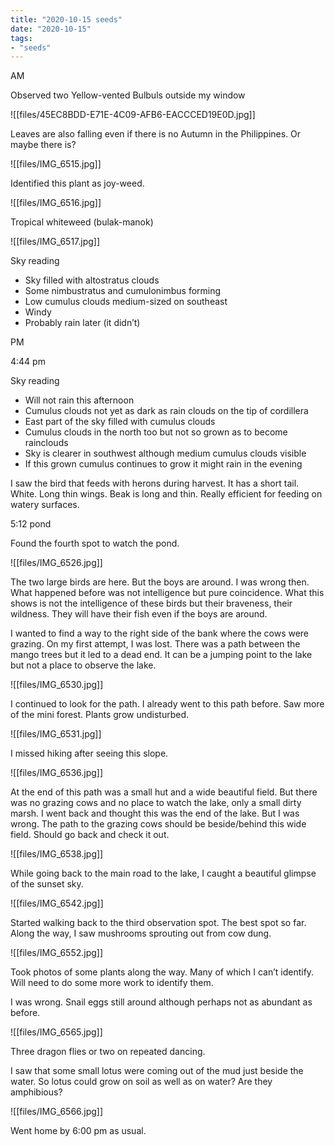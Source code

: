```yaml
---
title: "2020-10-15 seeds"
date: "2020-10-15"
tags:
- "seeds"
---
```


AM

Observed two Yellow-vented Bulbuls outside my window

![[files/45EC8BDD-E71E-4C09-AFB6-EACCCED19E0D.jpg]]

Leaves are also falling even if there is no Autumn in the Philippines. Or maybe there is?

![[files/IMG_6515.jpg]]

Identified this plant as joy-weed.

![[files/IMG_6516.jpg]]

Tropical whiteweed (bulak-manok)

![[files/IMG_6517.jpg]]

Sky reading

- Sky filled with altostratus clouds
- Some nimbustratus and cumulonimbus forming
- Low cumulus clouds medium-sized on southeast
- Windy
- Probably rain later (it didn’t)

PM

4:44 pm

Sky reading

- Will not rain this afternoon
- Cumulus clouds not yet as dark as rain clouds on the tip of cordillera
- East part of the sky filled with cumulus clouds
- Cumulus clouds in the north too but not so grown as to become rainclouds
- Sky is clearer in southwest although medium cumulus clouds visible
- If this grown cumulus continues to grow it might rain in the evening

I saw the bird that feeds with herons during harvest. It has a short tail. White. Long thin wings. Beak is long and thin. Really efficient for feeding on watery surfaces.

5:12 pond

Found the fourth spot to watch the pond.

![[files/IMG_6526.jpg]]

The two large birds are here. But the boys are around. I was wrong then. What happened before was not intelligence but pure coincidence. What this shows is not the intelligence of these birds but their braveness, their wildness. They will have their fish even if the boys are around.

I wanted to find a way to the right side of the bank where the cows were grazing. On my first attempt, I was lost. There was a path between the mango trees but it led to a dead end. It can be a jumping point to the lake but not a place to observe the lake.

![[files/IMG_6530.jpg]]

I continued to look for the path. I already went to this path before. Saw more of the mini forest. Plants grow undisturbed.

![[files/IMG_6531.jpg]]

I missed hiking after seeing this slope.

![[files/IMG_6536.jpg]]

At the end of this path was a small hut and a wide beautiful field. But there was no grazing cows and no place to watch the lake, only a small dirty marsh. I went back and thought this was the end of the lake. But I was wrong. The path to the grazing cows should be beside/behind this wide field. Should go back and check it out.

![[files/IMG_6538.jpg]]

While going back to the main road to the lake, I caught a beautiful glimpse of the sunset sky.

![[files/IMG_6542.jpg]]

Started walking back to the third observation spot. The best spot so far. Along the way, I saw mushrooms sprouting out from cow dung.

![[files/IMG_6552.jpg]]

Took photos of some plants along the way. Many of which I can’t identify. Will need to do some more work to identify them.

I was wrong. Snail eggs still around although perhaps not as abundant as before.

![[files/IMG_6565.jpg]]

Three dragon flies or two on repeated dancing.

I saw that some small lotus were coming out of the mud just beside the water. So lotus could grow on soil as well as on water? Are they amphibious?

![[files/IMG_6566.jpg]]

Went home by 6:00 pm as usual.
